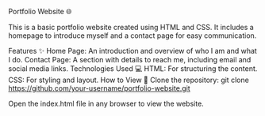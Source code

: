 Portfolio Website 🌐

This is a basic portfolio website created using HTML and CSS. It includes a homepage to introduce myself and a contact page for easy communication.

Features ✨
Home Page: An introduction and overview of who I am and what I do.
Contact Page: A section with details to reach me, including email and social media links.
Technologies Used 💻
HTML: For structuring the content.
CSS: For styling and layout.
How to View 📂
Clone the repository:
git clone https://github.com/your-username/portfolio-website.git

Open the index.html file in any browser to view the website.
